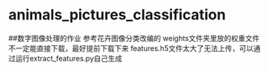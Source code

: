 # animals_pictures_classification
##数字图像处理的作业
参考花卉图像分类改编的
weights文件夹里放的权重文件不一定能直接下载，最好提前下载下来
features.h5文件太大了无法上传，可以通过运行extract_features.py自己生成
